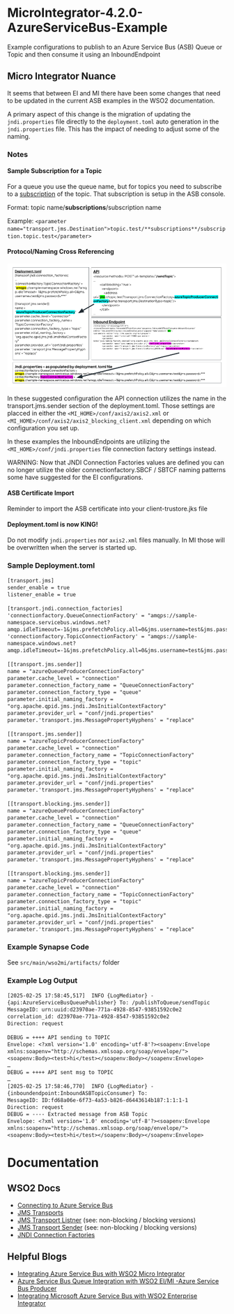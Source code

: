 # MicroIntegrator-4.2.0-AzureServiceBus-Example
Example configurations to publish to an Azure Service Bus (ASB) Queue or Topic and then consume it using an InboundEndpoint

## Micro Integrator Nuance
It seems that between EI and MI there have been some changes that need to be updated in the current ASB examples in the WSO2 documentation.

A primary aspect of this change is the migration of updating the `jndi.properties` file directly to the `deployment.toml` auto generation in the `jndi.properties` file. This has the impact of needing to adjust some of the naming.

### Notes
#### Sample Subscription for a Topic
For a queue you use the queue name, but for topics you need to subscribe to a [subscription](https://learn.microsoft.com/en-us/azure/templates/microsoft.servicebus/namespaces/topics/subscriptions?pivots=deployment-language-bicep) of the topic. That subscription is setup in the ASB console.

Format: topic name/**subscriptions**/subscription name

Example: `<parameter name="transport.jms.Destination">topic.test/**subscriptions**/subscription.topic.test</parameter>`

#### Protocol/Naming Cross Referencing
![ASB Sample Protocol Names](images/ASB%20Sample%20Protocol%20Names.png)

In these suggested configuration the API connection utilizes the name in the transport.jms.sender section of the deployment.toml. Those settings are placced in either the `<MI_HOME>/conf/axis2/axis2.xml` or `<MI_HOME>/conf/axis2/axis2_blocking_client.xml` depending on which configuration you set up.

In these examples the InboundEndpoints are utilizing the `<MI_HOME>/conf/jndi.properties` file connection factory settings instead.

WARNING: Now that JNDI Connection Factories values are defined you can no longer utilize the older connectionfactory.SBCF / SBTCF naming patterns some have suggested for the EI configurations.

#### ASB Certificate Import
Reminder to import the ASB certificate into your client-trustore.jks file

#### Deployment.toml is now KING!
Do not modify `jndi.properties` nor `axis2.xml` files manually. In MI those will be overwritten when the server is started up.

### Sample Deployment.toml
```
[transport.jms]
sender_enable = true
listener_enable = true
 
[transport.jndi.connection_factories]
'connectionfactory.QueueConnectionFactory' = "amqps://sample-namespace.servicebus.windows.net?amqp.idleTimeout=-1&jms.prefetchPolicy.all=0&jms.username=test&jms.password=***"
'connectionfactory.TopicConnectionFactory' = "amqps://sample-namespace.windows.net?amqp.idleTimeout=-1&jms.prefetchPolicy.all=0&jms.username=test&jms.password=***"

[[transport.jms.sender]]
name = "azureQueueProducerConnectionFactory"
parameter.cache_level = "connection"
parameter.connection_factory_name = "QueueConnectionFactory"
parameter.connection_factory_type = "queue"
parameter.initial_naming_factory = "org.apache.qpid.jms.jndi.JmsInitialContextFactory"
parameter.provider_url = "conf/jndi.properties"
parameter.'transport.jms.MessagePropertyHyphens' = "replace"

[[transport.jms.sender]]
name = "azureTopicProducerConnectionFactory"
parameter.cache_level = "connection"
parameter.connection_factory_name = "TopicConnectionFactory"
parameter.connection_factory_type = "topic"
parameter.initial_naming_factory = "org.apache.qpid.jms.jndi.JmsInitialContextFactory"
parameter.provider_url = "conf/jndi.properties"
parameter.'transport.jms.MessagePropertyHyphens' = "replace"

[[transport.blocking.jms.sender]]
name = "azureQueueProducerConnectionFactory"
parameter.cache_level = "connection"
parameter.connection_factory_name = "QueueConnectionFactory"
parameter.connection_factory_type = "queue"
parameter.initial_naming_factory = "org.apache.qpid.jms.jndi.JmsInitialContextFactory"
parameter.provider_url = "conf/jndi.properties"
parameter.'transport.jms.MessagePropertyHyphens' = "replace"

[[transport.blocking.jms.sender]]
name = "azureTopicProducerConnectionFactory"
parameter.cache_level = "connection"
parameter.connection_factory_name = "TopicConnectionFactory"
parameter.connection_factory_type = "topic"
parameter.initial_naming_factory = "org.apache.qpid.jms.jndi.JmsInitialContextFactory"
parameter.provider_url = "conf/jndi.properties"
parameter.'transport.jms.MessagePropertyHyphens' = "replace"
```

### Example Synapse Code
See `src/main/wso2mi/artifacts/` folder


### Example Log Output
```
[2025-02-25 17:58:45,517]  INFO {LogMediator} - {api:AzureServiceBusQueuePublisher} To: /publishToQueue/sendTopic
MessageID: urn:uuid:d23970ae-771a-4928-8547-93851592c0e2
correlation_id: d23970ae-771a-4928-8547-93851592c0e2
Direction: request

DEBUG = ++++ API sending to TOPIC
Envelope: <?xml version='1.0' encoding='utf-8'?><soapenv:Envelope xmlns:soapenv="http://schemas.xmlsoap.org/soap/envelope/"><soapenv:Body><test>hi</test></soapenv:Body></soapenv:Envelope>
…
DEBUG = ++++ API sent msg to TOPIC
…
[2025-02-25 17:58:46,770]  INFO {LogMediator} - {inboundendpoint:InboundASBTopicConsumer} To:
MessageID: ID:fd68a06e-6f73-4a53-b826-d6443614b187:1:1:1-1
Direction: request
DEBUG = ---- Extracted message from ASB Topic
Envelope: <?xml version='1.0' encoding='utf-8'?><soapenv:Envelope xmlns:soapenv="http://schemas.xmlsoap.org/soap/envelope/"><soapenv:Body><test>hi</test></soapenv:Body></soapenv:Envelope>
```

# Documentation

## WSO2 Docs
- [Connecting to Azure Service Bus](https://apim.docs.wso2.com/en/4.2.0/install-and-setup/setup/mi-setup/brokers/configure-with-azureservicebus/)
- [JMS Transports](https://apim.docs.wso2.com/en/4.2.0/install-and-setup/setup/mi-setup/transport_configurations/configuring-transports/#configuring-the-jms-transport)
- [JMS Transport Listner](https://apim.docs.wso2.com/en/4.2.0/reference/config-catalog-mi/#jms-transport-listener-non-blocking-mode) (see: non-blocking / blocking versions)
- [JMS Transport Sender](https://apim.docs.wso2.com/en/4.2.0/reference/config-catalog-mi/#jms-transport-sender-non-blocking-mode) (see: non-blocking / blocking versions)
- [JNDI Connection Factories](https://apim.docs.wso2.com/en/4.2.0/reference/config-catalog-mi/#jndi-connection-factories)

## Helpful Blogs

- [Integrating Azure Service Bus with WSO2 Micro Integrator](https://medium.com/@pasindugunarathna34/integrating-azure-service-bus-with-wso2-micro-integrator-6c2eb2a69a57)
- [Azure Service Bus Queue Integration with WSO2 EI/MI -Azure Service Bus Producer](https://medium.com/@cvr4314/azure-service-bus-queue-integration-with-wso2-ei-mi-azure-service-bus-producer-f25b21e16a59)
- [Integrating Microsoft Azure Service Bus with WSO2 Enterprise Integrator](https://medium.com/@shefandarren.173/integrating-microsoft-azure-service-bus-with-wso2-enterprise-integrator-b504895ccfe6)


